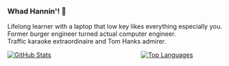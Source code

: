 ### Whad Hannin'! 👋

Lifelong learner with a laptop that low key likes everything especially you.  
Former burger engineer turned actual computer engineer.  
Traffic karaoke extraordinaire and Tom Hanks admirer.  

<!-- GitHub Stats -->
<style>
    .all-stats {
        display: flex;
        justify-content: center;
        align-items: flex-start;
    }
    .stats-card {
        width: 750px;
    }
    .langs-card {
        width: 500px;
    }
</style>

<div class="all-stats">
    <!-- GitHub Stats Card -->
    <div class="stats-card">
        <a href="https://github.com/Lejondary">
        <img src="https://github-readme-stats.vercel.app/api?username=Lejondary&theme=gruvbox&bg_color=00000000&hide_title=true&show_icons=true&rank_icon=percentile&hide=prs,contrib" alt="GitHub Stats">
        </a>
    </div>
    <!-- GitHub Langs Card -->
    <div class="langs-card">
        <a href="https://github.com/Lejondary">
        <img src="https://github-readme-stats.vercel.app/api/top-langs/?username=Lejondary&theme=gruvbox&layout=compact&hide_title=true&langs_count=10&size_weight=0.5&count_weight=0.5" alt="Top Languages">
        </a>
    </div>
</div>

<!-- TODO
- [x] add github stats
- [x] add most used languages stats
- [ ] add wakatime card
- [ ] add streak stats
- [ ] add road card
- [ ] add dev.to badge
- [ ] add profile views badge
- [ ] add linkedin badge
- [ ] add github badge
- [ ] add skills badges w/ categories
- [ ] add spotify 
- [ ] add gif asset
- [ ] add portfolio badge
- [ ] add .dev badge
- [ ] add gcp dev profile badge
- [ ] add certs badges
- [ ] add riot val badge
-->

<!-- MARKDOWN LINKS -->
<!--
[github-url]: https://github.com/Lejondary
[github-stats-card]: https://github-readme-stats.vercel.app/api?username=Lejondary&theme=gruvbox&bg_color=00000000&hide_title=true&show_icons=true&rank_icon=percentile&hide=prs,contrib
[github-langs-card]: https://github-readme-stats.vercel.app/api/top-langs/?username=Lejondary&theme=gruvbox&layout=compact&hide_title=true&langs_count=10&size_weight=0.5&count_weight=0.5
-->